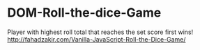 # DOM-Roll-the-dice-Game
Player with highest roll total that reaches the set score first wins!
http://fahadzakir.com/Vanilla-JavaScript-Roll-the-Dice-Game/
